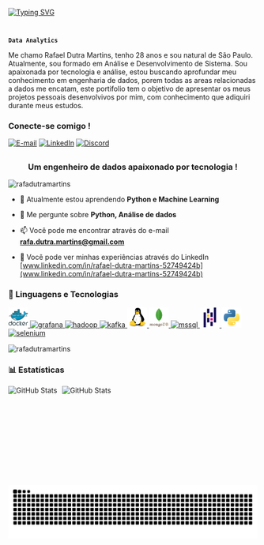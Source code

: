  <a href="https://git.io/typing-svg"><img src="https://readme-typing-svg.demolab.com?font=Fira+Code&pause=1000&color=32B12D&width=435&lines=Ol%C3%A1%2C+Eu+sou+Rafael+!" alt="Typing SVG" /></a> 
#
**`Data Analytics`**

Me chamo Rafael Dutra Martins, tenho 28 anos e sou natural de São Paulo. Atualmente, sou formado em Análise e Desenvolvimento de Sistema. Sou apaixonada por tecnologia e análise, estou buscando aprofundar meu conhecimento em engenharia de dados, porem todas as areas relacionadas a dados me encatam, este portifolio tem o objetivo de apresentar os meus projetos pessoais desenvolvivos por mim, com conhecimento que adiquiri durante meus estudos.

<img align="right" alt="" height="190px" src="./src/study.gif">

<h3 align="left">Conecte-se comigo !</h3>

[![E-mail](https://img.shields.io/badge/Gmail-D14836?style=for-the-badge&logo=gmail&logoColor=white)](mailto:rafa.dutra.martins@gmail.com)
[![LinkedIn](https://img.shields.io/badge/LinkedIn-0077B5?style=for-the-badge&logo=linkedin&logoColor=white)](www.linkedin.com/in/rafael-dutra-martins-52749424b)
[![Discord](https://img.shields.io/badge/Discord-7289DA?style=for-the-badge&logo=discord&logoColor=white)](https://discord.gg/dT2gMnDJ)

##

<h3 align="center">Um engenheiro de dados apaixonado por  tecnologia ! </h3>

<p align="left"> <img src="https://komarev.com/ghpvc/?username=rafadutramartins&label=Profile%20views&color=0e75b6&style=flat" alt="rafadutramartins" /> </p>

- 🌱 Atualmente estou aprendendo **Python e Machine Learning**

- 💬 Me pergunte sobre **Python, Análise de dados**

- 📫 Você pode me encontrar através do e-mail **rafa.dutra.martins@gmail.com**

- 📄 Você pode ver minhas experiências através do LinkedIn [www.linkedin.com/in/rafael-dutra-martins-52749424b](www.linkedin.com/in/rafael-dutra-martins-52749424b)

<h3 align="left">🤖 Linguagens e Tecnologias</h3>
<p align="left"> <a href="https://www.docker.com/" target="_blank" rel="noreferrer"> <img src="https://raw.githubusercontent.com/devicons/devicon/master/icons/docker/docker-original-wordmark.svg" alt="docker" width="40" height="40"/> </a> <a href="https://grafana.com" target="_blank" rel="noreferrer"> <img src="https://www.vectorlogo.zone/logos/grafana/grafana-icon.svg" alt="grafana" width="40" height="40"/> </a> <a href="https://hadoop.apache.org/" target="_blank" rel="noreferrer"> <img src="https://www.vectorlogo.zone/logos/apache_hadoop/apache_hadoop-icon.svg" alt="hadoop" width="40" height="40"/> </a> <a href="https://kafka.apache.org/" target="_blank" rel="noreferrer"> <img src="https://www.vectorlogo.zone/logos/apache_kafka/apache_kafka-icon.svg" alt="kafka" width="40" height="40"/> </a> <a href="https://www.linux.org/" target="_blank" rel="noreferrer"> <img src="https://raw.githubusercontent.com/devicons/devicon/master/icons/linux/linux-original.svg" alt="linux" width="40" altura="40"/> </a> <a href="https://www.mongodb.com/" target="_blank" rel="noreferrer"> <img src="https://raw.githubusercontent.com/devicons/devicon/master/icons/mongodb/mongodb-original-wordmark.svg" alt="mongodb" width="40" height="40"/> </a> <a href="https://www.microsoft.com/en-us/sql-server" target="_blank" rel="noreferrer"> <img src="https://www.svgrepo.com/show/303229/microsoft-sql-server-logo.svg" alt="mssql" width="40" height="40"/> </a> <a href="https://pandas.pydata.org/" target="_blank" rel="noreferrer"> <img src="https://raw.githubusercontent.com/devicons/devicon/2ae2a900d2f041da66e950e4d48052658d850630/icons/pandas/pandas-original.svg" alt="pandas" width="40" height="40"/> </a> <a href="https://www.python.org" target="_blank" rel="noreferrer"> <img src="https://raw.githubusercontent.com/devicons/devicon/master/icons/python/python-original.svg" alt="python" width="40" height="40"/> </a> <a href="https://www.selenium.dev" target="_blank" rel="noreferrer"> <img src="https://raw.githubusercontent.com/detain/svg-logos/780f25886640cef088af994181646db2f6b1a3f8/svg/selenium-logo.svg" alt="selenium" width="40" height="40"/> </a> </p>

<p><img align="center" src="https://github-readme-stats.vercel.app/api/top-langs?username=rafadutramartins&show_icons=true&locale=en&layout=compact" alt="rafadutramartins" /></p>



### 📊 Estatísticas

<p>
  <img 
    align="left" 
    alt="GitHub Stats" 
    height="200" 
    style="padding-right: 10px;" 
    src="https://github-readme-stats.vercel.app/api?username=RafaDutraMartins&show_icons=true&theme=tokyonight&include_all_commits=true&locale=pt-br" 
  />

<img 
      align="left" 
      alt="GitHub Stats" 
      height="200" 
      src="https://github-readme-stats.vercel.app/api/top-langs/?username=RafaDutraMartins&theme=tokyonight&layout=compact&custom_title=Tecnologias&langs_count=9" 
  />

</p>


#


<picture align="center">
  <source media="(prefers-color-scheme: dark)" srcset="https://raw.githubusercontent.com/RafaDutraMartins/RafaDutraMartins/output/github-contribution-grid-snake-dark.svg">
  <source media="(prefers-color-scheme: light)" srcset="https://raw.githubusercontent.com/RafaDutraMartins/RafaDutraMartins/output/github-contribution-grid-snake-dark.svg">
  <img align="center" alt="github contribution grid snake animation" src="https://raw.githubusercontent.com/RafaDutraMartins/RafaDutraMartins/output/github-contribution-grid-snake.svg">
</picture>
